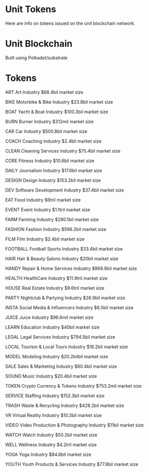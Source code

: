 # Unit Tokens
Here are info on tokens issued on the unit blockchain network.

# Unit Blockchain
Built using Polkadot/substrate

# Tokens 

ART
Art Industry
$68.4bil market size

BIKE
Motorbike & Bike Industry
$23.8bil market size

BOAT
Yacht & Boat Industry
$100.3bil market size

BURN
Burner Industry
$312mil market size

CAR
Car Industry
$500.8bil market size

COACH
Coaching Industry
$2.4bil market size

CLEAN
Cleaning Services Industry
$75.4bil market size

CORE
Fitness Industry
$10.6bil market size

DAILY
Journalism Industry
$17.6bil market size

DESIGN
Design Industry
$153.2bil market size

DEV
Software Development Industry
$37.4bil market size

EAT
Food Industry
$6tril market size

EVENT
Event Industry
$1.1tril market size

FARM
Farming Industry
$280.1bil market size

FASHION
Fashion Industry
$596.2bil market size

FILM
Film Industry
$2.4bil market size

FOOTBALL
Football Sports Industry
$33.4bil market size

HAIR
Hair & Beauty Salons Industry
$20bil market size

HANDY
Repair & Home Services Industry
$869.9bil market size

HEALTH
HealthCare Industry
$11.9tril market size

HOUSE
Real Estate Industry
$9.6tril market size

PARTY
Nightclub & Partying Industry
$26.9bil market size

INSTA
Social Media & Influencers Industry
$6.5bil market size

JUICE
Juice Industry
$96.6mil market size

LEARN
Education Industry
$40bil market size

LEGAL
Legal Services Industry
$794.5bil market size

LOCAL
Tourism & Local Tours Industry
$16.2bil market size

MODEL
Modeling Industry
$20.2bilbil market size

SALE
Sales & Marketing Industry
$60.4bil market size

SOUND
Music Industry
$20.4bil market size

TOKEN
Crypto Currency & Tokens Industry
$753.2mil market size

SERVICE
Staffing Industry
$152.3bil market size

TRASH
Waste & Recycling Industry
$428.2bil market size

VR
Virtual Reality Industry
$10.3bil market size

VIDEO
Video Production & Photography Industry
$11bil market size

WATCH
Watch Industry
$50.2bil market size

WELL
Wellness Industry
$4.2tril market size

YOGA
Yoga Industry
$84.6bil market size

YOUTH
Youth Products & Services Industry
$77.8bil market size
